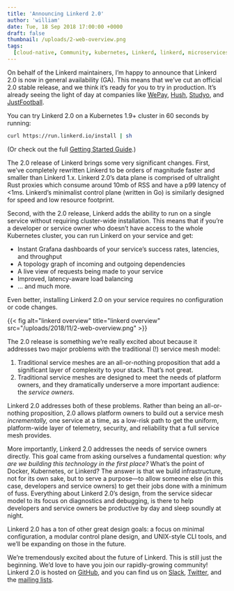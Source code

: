 ```yaml
---
title: 'Announcing Linkerd 2.0'
author: 'william'
date: Tue, 18 Sep 2018 17:00:00 +0000
draft: false
thumbnail: /uploads/2-web-overview.png
tags:
  [cloud-native, Community, kubernetes, Linkerd, linkerd, microservices, News]
---
```


On behalf of the Linkerd maintainers, I’m happy to announce that Linkerd 2.0 is
now in general availability (GA). This means that we’ve cut an official 2.0
stable release, and we think it’s ready for you to try in production. It’s
already seeing the light of day at companies like
[WePay](https://go.wepay.com/), [Hush](https://www.shophush.com/),
[Studyo](https://studyo.co/), and [JustFootball](https://justfootball.io/).

You can try Linkerd 2.0 on a Kubernetes 1.9+ cluster in 60 seconds by running:

```bash
curl https://run.linkerd.io/install | sh
```

(Or check out the full [Getting Started
Guide](https://linkerd.io/2/getting-started/).)

The 2.0 release of Linkerd brings some very significant changes. First, we’ve
completely rewritten Linkerd to be orders of magnitude faster and smaller than
Linkerd 1.x. Linkerd 2.0’s data plane is comprised of ultralight Rust proxies
which consume around 10mb of RSS and have a p99 latency of <1ms. Linkerd’s
minimalist control plane (written in Go) is similarly designed for speed and low
resource footprint.

Second, with the 2.0 release, Linkerd adds the ability to run on a single
service without requiring cluster-wide installation. This means that if you’re a
developer or service owner who doesn’t have access to the whole Kubernetes
cluster, you can run Linkerd on your service and get:

- Instant Grafana dashboards of your service’s success rates, latencies, and
  throughput
- A topology graph of incoming and outgoing dependencies
- A live view of requests being made to your service
- Improved, latency-aware load balancing
- … and much more.

Even better, installing Linkerd 2.0 on your service requires no configuration or
code changes.

{{< fig
  alt="linkerd overview"
  title="linkerd overview"
  src="/uploads/2018/11/2-web-overview.png" >}}

The 2.0 release is something we’re really excited about because it addresses two
major problems with the traditional (!) service mesh model:

1. Traditional service meshes are an all-or-nothing proposition that add a
   significant layer of complexity to your stack. That’s not great.
2. Traditional service meshes are designed to meet the needs of platform owners,
   and they dramatically underserve a more important audience: the _service
   owners_.

Linkerd 2.0 addresses both of these problems. Rather than being an
all-or-nothing proposition, 2.0 allows platform owners to build out a service
mesh _incrementally,_ one service at a time, as a low-risk path to get the
uniform, platform-wide layer of telemetry, security, and reliability that a full
service mesh provides.

More importantly, Linkerd 2.0 addresses the needs of service owners directly.
This goal came from asking ourselves a fundamental question: _why are we
building this technology in the first place?_ What’s the point of Docker,
Kubernetes, or Linkerd? The answer is that we build infrastructure, not for its
own sake, but to serve a purpose—to allow someone else (in this case, developers
and service owners) to get their jobs done with a minimum of fuss. Everything
about Linkerd 2.0’s design, from the service sidecar model to its focus on
diagnostics and debugging, is there to help developers and service owners be
productive by day and sleep soundly at night.

Linkerd 2.0 has a ton of other great design goals: a focus on minimal
configuration, a modular control plane design, and UNIX-style CLI tools, and
we’ll be expanding on those in the future.

We’re tremendously excited about the future of Linkerd. This is still just the
beginning. We’d love to have you join our rapidly-growing community! Linkerd 2.0
is hosted on [GitHub](https://github.com/linkerd/linkerd2), and you can find us
on [Slack](http://slack.linkerd.io), [Twitter](https://twitter.com/linkerd), and
the [mailing lists](https://lists.cncf.io/g/cncf-linkerd-users/topics).
